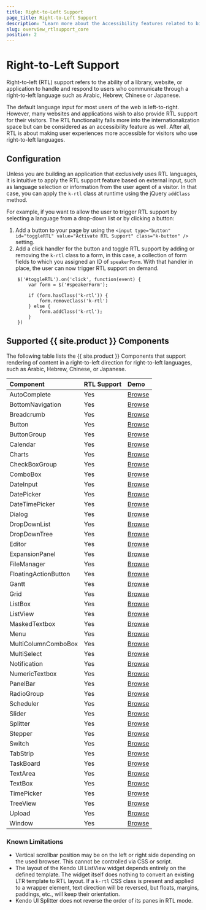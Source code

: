 ```yaml
---
title: Right-to-Left Support
page_title: Right-to-Left Support
description: "Learn more about the Accessibility features related to bidirectional languages, supported by {{ site.product }}."
slug: overview_rtlsupport_core
position: 2
---
```


# Right-to-Left Support

Right-to-left (RTL) support refers to the ability of a library, website, or application to handle and respond to users who communicate through a right-to-left language such as Arabic, Hebrew, Chinese or Japanese.

The default language input for most users of the web is left-to-right. However, many websites and applications wish to also provide RTL support for their visitors. The RTL functionality falls more into the internationalization space but can be considered as an accessibility feature as well. After all, RTL is about making user experiences more accessible for visitors who use right-to-left languages.

## Configuration

Unless you are building an application that exclusively uses RTL languages, it is intuitive to apply the RTL support feature based on external input, such as language selection or information from the user agent of a visitor. In that case, you can apply the `k-rtl` class at runtime using the jQuery `addClass` method.

For example, if you want to allow the user to trigger RTL support by selecting a language from a drop-down list or by clicking a button:

1. Add a button to your page by using the `<input type="button" id="toggleRTL" value="Activate RTL Support" class="k-button" />` setting.
1. Add a click handler for the button and toggle RTL support by adding or removing the `k-rtl` class to a form, in this case, a collection of form fields to which you assigned an ID of `speakerForm`. With that handler in place, the user can now trigger RTL support on demand.

```JS
    $('#toggleRTL').on('click', function(event) {
        var form = $('#speakerForm');

        if (form.hasClass('k-rtl')) {
            form.removeClass('k-rtl')
        } else {
            form.addClass('k-rtl');
        }
    })
```

## Supported {{ site.product }} Components

The following table lists the {{ site.product }} Components that support rendering of content in a right-to-left direction for right-to-left languages, such as Arabic, Hebrew, Chinese, or Japanese.

|Component |RTL Support|Demo
|:---          |:---|:---
|AutoComplete  |Yes |[Browse](https://demos.telerik.com/aspnet-core/autocomplete/right-to-left-support)
|BottomNavigation |Yes |[Browse](https://demos.telerik.com/aspnet-core/bottomnavigation/right-to-left-support)
|Breadcrumb	   |Yes|[Browse](https://demos.telerik.com/aspnet-core/breadcrumb/right-to-left-support)
|Button 	     |Yes|[Browse](https://demos.telerik.com/aspnet-core/button/right-to-left-support)
|ButtonGroup   |Yes|[Browse](https://demos.telerik.com/aspnet-core/buttongroup/right-to-left-support)
|Calendar	     |Yes|[Browse](https://demos.telerik.com/aspnet-core/calendar/right-to-left-support)
|Charts        |Yes|[Browse](https://demos.telerik.com/aspnet-core/chart-api/rtl)
|CheckBoxGroup |Yes|[Browse](https://demos.telerik.com/aspnet-core/checkboxgroup/right-to-left-support)
|ComboBox      |Yes|[Browse](https://demos.telerik.com/aspnet-core/combobox/right-to-left-support)
|DateInput	   |Yes|[Browse](https://demos.telerik.com/aspnet-core/dateinput/right-to-left-support)
|DatePicker	   |Yes|[Browse](https://demos.telerik.com/aspnet-core/datepicker/right-to-left-support)
|DateTimePicker|Yes|[Browse](https://demos.telerik.com/aspnet-core/datetimepicker/right-to-left-support)
|Dialog	       |Yes|[Browse](https://demos.telerik.com/aspnet-core/dialog/right-to-left-support)
|DropDownList  |Yes|[Browse](https://demos.telerik.com/aspnet-core/dropdownlist/right-to-left-support)
|DropDownTree  |Yes |[Browse](https://demos.telerik.com/aspnet-core/dropdowntree/right-to-left-support)
|Editor        |Yes|[Browse](https://demos.telerik.com/aspnet-core/editor/right-to-left-support)
|ExpansionPanel|Yes|[Browse](https://demos.telerik.com/aspnet-core/expansionpanel/right-to-left-support)
|FileManager   |Yes|[Browse](https://demos.telerik.com/aspnet-core/filemanager/right-to-left-support)
|FloatingActionButton   |Yes |[Browse](https://demos.telerik.com/aspnet-core/floatingactionbutton/right-to-left-support)
|Gantt         |Yes |[Browse](https://demos.telerik.com/aspnet-core/gantt/right-to-left-support)
|Grid          |Yes |[Browse](https://demos.telerik.com/aspnet-core/grid/right-to-left-support)
|ListBox       |Yes |[Browse](https://demos.telerik.com/aspnet-core/listbox/right-to-left-support)
|ListView	   |Yes |[Browse](https://demos.telerik.com/aspnet-core/listview/right-to-left-support)
|MaskedTextbox |Yes |[Browse](https://demos.telerik.com/aspnet-core/maskedtextbox/right-to-left-support)
|Menu          |Yes |[Browse](https://demos.telerik.com/aspnet-core/menu/right-to-left-support)
|MultiColumnComboBox |Yes|[Browse](https://demos.telerik.com/aspnet-core/multicolumncombobox/right-to-left-support)
|MultiSelect   |Yes |[Browse](https://demos.telerik.com/aspnet-core/multiselect/right-to-left-support)
|Notification  |Yes  |[Browse](https://demos.telerik.com/aspnet-core/notification/right-to-left-support)
|NumericTextbox|Yes |[Browse](https://demos.telerik.com/aspnet-core/numerictextbox/right-to-left-support)
|PanelBar	   |Yes |[Browse](https://demos.telerik.com/aspnet-core/panelbar/right-to-left-support)
|RadioGroup    |Yes |[Browse](https://demos.telerik.com/aspnet-core/radiogroup/right-to-left-support)
|Scheduler	   |Yes |[Browse](https://demos.telerik.com/aspnet-core/scheduler/right-to-left-support)
|Slider	       |Yes |[Browse](https://demos.telerik.com/aspnet-core/slider/right-to-left-support)
|Splitter      |Yes |[Browse](https://demos.telerik.com/aspnet-core/splitter/right-to-left-support)
|Stepper	   |Yes |[Browse](https://demos.telerik.com/aspnet-core/stepper/right-to-left-support)
|Switch        |Yes |[Browse](https://demos.telerik.com/aspnet-core/switch/right-to-left-support)
|TabStrip	   |Yes |[Browse](https://demos.telerik.com/aspnet-core/tabstrip/right-to-left-support)
|TaskBoard	   |Yes |[Browse](https://demos.telerik.com/aspnet-core/taskboard/right-to-left-support)
|TextArea	   |Yes |[Browse](https://demos.telerik.com/aspnet-core/textarea/right-to-left-support)
|TextBox	   |Yes |[Browse](https://demos.telerik.com/aspnet-core/textbox/right-to-left-support)
|TimePicker	   |Yes |[Browse](https://demos.telerik.com/aspnet-core/timepicker/right-to-left-support)
|TreeView	   |Yes |[Browse](https://demos.telerik.com/aspnet-core/treeview/right-to-left-support)
|Upload 	   |Yes |[Browse](https://demos.telerik.com/aspnet-core/upload/right-to-left-support)
|Window 	   |Yes |[Browse](https://demos.telerik.com/aspnet-core/window/right-to-left-support)

### Known Limitations

* Vertical scrollbar position may be on the left or right side depending on the used browser. This cannot be controlled via CSS or script.
* The layout of the Kendo UI ListView widget depends entirely on the defined template. The widget itself does nothing to convert an existing LTR template to RTL layout. If a `k-rtl` CSS class is present and applied to a wrapper element, text direction will be reversed, but floats, margins, paddings, etc., will keep their orientation.
* Kendo UI Splitter does not reverse the order of its panes in RTL mode.
